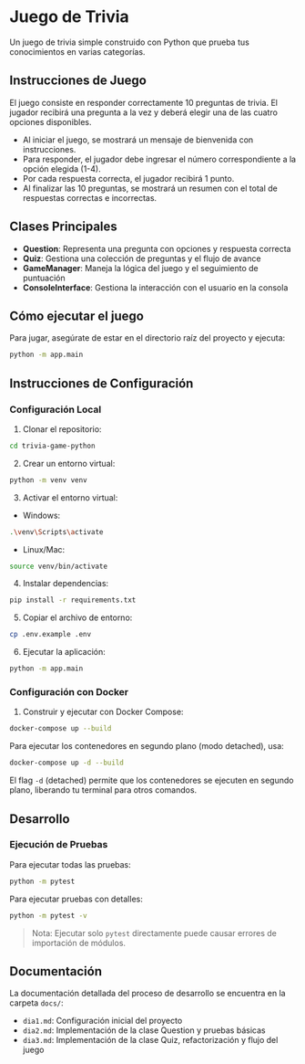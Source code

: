 # Juego de Trivia

Un juego de trivia simple construido con Python que prueba tus conocimientos en varias categorías.

## Instrucciones de Juego

El juego consiste en responder correctamente 10 preguntas de trivia. El jugador recibirá una pregunta a la vez y deberá elegir una de las cuatro opciones disponibles.

- Al iniciar el juego, se mostrará un mensaje de bienvenida con instrucciones.
- Para responder, el jugador debe ingresar el número correspondiente a la opción elegida (1-4).
- Por cada respuesta correcta, el jugador recibirá 1 punto.
- Al finalizar las 10 preguntas, se mostrará un resumen con el total de respuestas correctas e incorrectas.


## Clases Principales

- **Question**: Representa una pregunta con opciones y respuesta correcta
- **Quiz**: Gestiona una colección de preguntas y el flujo de avance 
- **GameManager**: Maneja la lógica del juego y el seguimiento de puntuación
- **ConsoleInterface**: Gestiona la interacción con el usuario en la consola

## Cómo ejecutar el juego

Para jugar, asegúrate de estar en el directorio raíz del proyecto y ejecuta:

```bash
python -m app.main
```

## Instrucciones de Configuración

### Configuración Local

1. Clonar el repositorio:
```bash
cd trivia-game-python
```

2. Crear un entorno virtual:
```bash
python -m venv venv
```

3. Activar el entorno virtual:
- Windows:
```bash
.\venv\Scripts\activate
```
- Linux/Mac:
```bash
source venv/bin/activate
```

4. Instalar dependencias:
```bash
pip install -r requirements.txt
```

5. Copiar el archivo de entorno:
```bash
cp .env.example .env
```

6. Ejecutar la aplicación:
```bash
python -m app.main
```

### Configuración con Docker

1. Construir y ejecutar con Docker Compose:
```bash
docker-compose up --build
```

Para ejecutar los contenedores en segundo plano (modo detached), usa:
```bash
docker-compose up -d --build
```
El flag `-d` (detached) permite que los contenedores se ejecuten en segundo plano, liberando tu terminal para otros comandos.

## Desarrollo

### Ejecución de Pruebas


Para ejecutar todas las pruebas:
```bash
python -m pytest
```

Para ejecutar pruebas con detalles:
```bash
python -m pytest -v
```

> Nota: Ejecutar solo `pytest` directamente puede causar errores de importación de módulos.

## Documentación

La documentación detallada del proceso de desarrollo se encuentra en la carpeta `docs/`:
- `dia1.md`: Configuración inicial del proyecto
- `dia2.md`: Implementación de la clase Question y pruebas básicas
- `dia3.md`: Implementación de la clase Quiz, refactorización y flujo del juego
